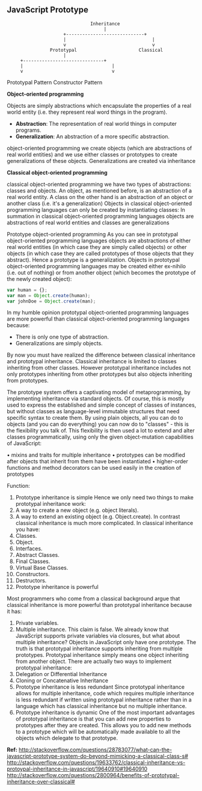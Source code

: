 JavaScript Prototype
----------

                                   Inheritance
                                        |
                         +-----------------------------+
                         |                                |
                         v                                v
                    Prototypal                       Classical
                         |
         +------------------------------+
         |                                 |
         v                                 v
Prototypal Pattern               Constructor Pattern


**Object-oriented programming**

Objects are simply abstractions which encapsulate the properties of a real world entity 
(i.e. they represent real word things in the program).

- **Abstraction**: The representation of real world things in computer programs.
- **Generalization**: An abstraction of a more specific abstraction.

object-oriented programming we create objects (which are abstractions of real world entities) and we use either classes
or prototypes to create generalizations of these objects. Generalizations are created via inheritance

**Classical object-oriented programming**

classical object-oriented programming we have two types of abstractions: classes and objects. An object, 
as mentioned before, is an abstraction of a real world entity. A class on the other hand is an abstraction 
of an object or another class (i.e. it's a generalization)
Objects in classical object-oriented programming languages can only be created by instantiating classes:
In summation in classical object-oriented programming languages objects are abstractions of real world entities and 
classes are generalizations

Prototype object-oriented programming
As you can see in prototypal object-oriented programming languages objects are abstractions of either 
real world entities (in which case they are simply called objects) or other objects 
(in which case they are called prototypes of those objects that they abstract). Hence a prototype is a generalization.
Objects in prototypal object-oriented programming languages may be created either ex-nihilo (i.e. out of nothing) 
or from another object (which becomes the prototype of the newly created object):

```javascript
var human = {};
var man = Object.create(human);
var johnDoe = Object.create(man);
```

In my humble opinion prototypal object-oriented programming languages are more powerful than classical object-oriented
programming languages because:

-	There is only one type of abstraction.
- Generalizations are simply objects.

By now you must have realized the difference between classical inheritance and prototypal inheritance. 
Classical inheritance is limited to classes inheriting from other classes. However prototypal inheritance 
includes not only prototypes inheriting from other prototypes but also objects inheriting from prototypes.

The prototype system offers a captivating model of metaprogramming, by implementing inheritance via standard objects. 
Of course, this is mostly used to express the established and simple concept of classes of instances, 
but without classes as language-level immutable structures that need specific syntax to create them. 
By using plain objects, all you can do to objects (and you can do everything) you can now do to "classes" - 
this is the flexibility you talk of.
This flexibility is then used a lot to extend and alter classes programmatically, using only the given object-mutation
capabilities of JavaScript:

•	mixins and traits for multiple inheritance
•	prototypes can be modified after objects that inherit from them have been instantiated
•	higher-order functions and method decorators can be used easily in the creation of prototypes

Function:
1.	Prototype inheritance is simple
Hence we only need two things to make prototypal inheritance work:
1.	A way to create a new object (e.g. object literals).
2.	A way to extend an existing object (e.g. Object.create).
In contrast classical inheritance is much more complicated. In classical inheritance you have:
1.	Classes.
2.	Object.
3.	Interfaces.
4.	Abstract Classes.
5.	Final Classes.
6.	Virtual Base Classes.
7.	Constructors.
8.	Destructors.
2.	Prototype inheritance is powerful

Most programmers who come from a classical background argue that classical inheritance is more powerful than 
prototypal inheritance because it has:
1.	Private variables.
2.	Multiple inheritance.
This claim is false. We already know that JavaScript supports private variables via closures, but what about multiple
inheritance? Objects in JavaScript only have one prototype.
The truth is that prototypal inheritance supports inheriting from multiple prototypes. Prototypal inheritance simply
means one object inheriting from another object. There are actually two ways to implement prototypal inheritance:
1.	Delegation or Differential Inheritance
2.	Cloning or Concatenative Inheritance
3.	Prototype inheritance is less redundant
Since prototypal inheritance allows for multiple inheritance, code which requires multiple inheritance is less
redundant if written using prototypal inheritance rather than in a language which has classical inheritance 
but no multiple inheritance.
4.	Prototype inheritance is dynamic
One of the most important advantages of prototypal inheritance is that you can add new properties to prototypes 
after they are created. This allows you to add new methods to a prototype which will be automatically made available
to all the objects which delegate to that prototype.


**Ref:**
http://stackoverflow.com/questions/28783077/what-can-the-javascript-prototype-system-do-beyond-mimicking-a-classical-class-s#
http://stackoverflow.com/questions/19633762/classical-inheritance-vs-protoypal-inheritance-in-javascript/19640910#19640910
http://stackoverflow.com/questions/2800964/benefits-of-prototypal-inheritance-over-classical#


